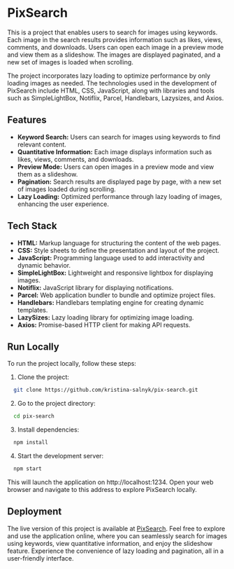 
# PixSearch

This is a project that enables users to search for images using keywords. Each image in the search results provides information such as likes, views, comments, and downloads. Users can open each image in a preview mode and view them as a slideshow. The images are displayed paginated, and a new set of images is loaded when scrolling.

The project incorporates lazy loading to optimize performance by only loading images as needed. The technologies used in the development of PixSearch include HTML, CSS, JavaScript, along with libraries and tools such as SimpleLightBox, Notiflix, Parcel, Handlebars, Lazysizes, and Axios.
## Features

- **Keyword Search:** Users can search for images using keywords to find relevant content.
- **Quantitative Information:** Each image displays information such as likes, views, comments, and downloads.
- **Preview Mode:** Users can open images in a preview mode and view them as a slideshow.
- **Pagination:** Search results are displayed page by page, with a new set of images loaded during scrolling.
- **Lazy Loading:** Optimized performance through lazy loading of images, enhancing the user experience.
## Tech Stack

- **HTML:** Markup language for structuring the content of the web pages.
- **CSS:** Style sheets to define the presentation and layout of the project.
- **JavaScript:** Programming language used to add interactivity and dynamic behavior.
- **SimpleLightBox:** Lightweight and responsive lightbox for displaying images.
- **Notiflix:** JavaScript library for displaying notifications.
- **Parcel:** Web application bundler to bundle and optimize project files.
- **Handlebars:** Handlebars templating engine for creating dynamic templates.
- **LazySizes:** Lazy loading library for optimizing image loading.
- **Axios:** Promise-based HTTP client for making API requests.



## Run Locally

To run the project locally, follow these steps:

1. Clone the project:
```bash
  git clone https://github.com/kristina-salnyk/pix-search.git
```
2. Go to the project directory:

```bash
  cd pix-search
```

3. Install dependencies:

```bash
  npm install
```

4. Start the development server:

```bash
  npm start
```
This will launch the application on http://localhost:1234. Open your web browser and navigate to this address to explore PixSearch locally.


## Deployment

The live version of this project is available at [PixSearch](https://kristina-salnyk.github.io/pix-search/). Feel free to explore and use the application online, where you can seamlessly search for images using keywords, view quantitative information, and enjoy the slideshow feature. Experience the convenience of lazy loading and pagination, all in a user-friendly interface.
